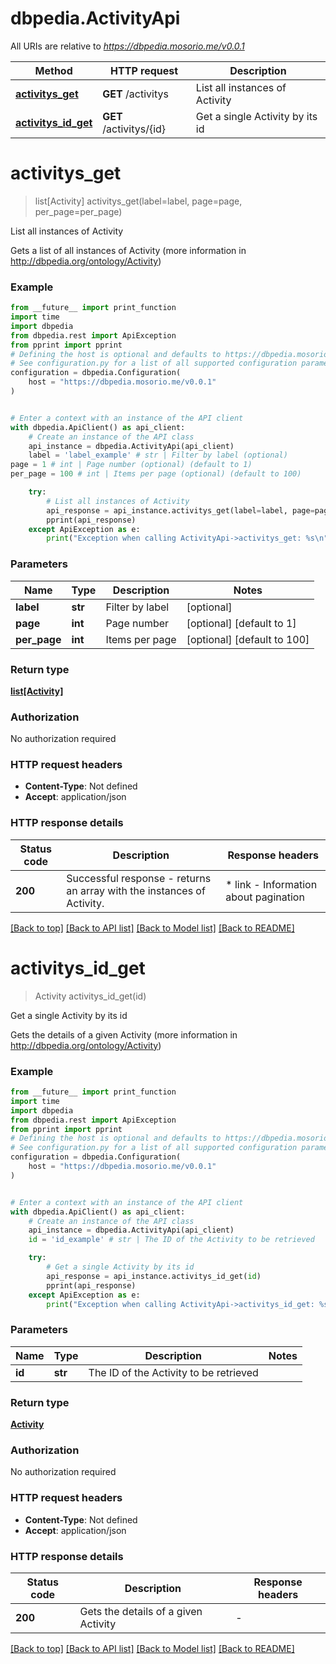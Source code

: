 # dbpedia.ActivityApi

All URIs are relative to *https://dbpedia.mosorio.me/v0.0.1*

Method | HTTP request | Description
------------- | ------------- | -------------
[**activitys_get**](ActivityApi.md#activitys_get) | **GET** /activitys | List all instances of Activity
[**activitys_id_get**](ActivityApi.md#activitys_id_get) | **GET** /activitys/{id} | Get a single Activity by its id


# **activitys_get**
> list[Activity] activitys_get(label=label, page=page, per_page=per_page)

List all instances of Activity

Gets a list of all instances of Activity (more information in http://dbpedia.org/ontology/Activity)

### Example

```python
from __future__ import print_function
import time
import dbpedia
from dbpedia.rest import ApiException
from pprint import pprint
# Defining the host is optional and defaults to https://dbpedia.mosorio.me/v0.0.1
# See configuration.py for a list of all supported configuration parameters.
configuration = dbpedia.Configuration(
    host = "https://dbpedia.mosorio.me/v0.0.1"
)


# Enter a context with an instance of the API client
with dbpedia.ApiClient() as api_client:
    # Create an instance of the API class
    api_instance = dbpedia.ActivityApi(api_client)
    label = 'label_example' # str | Filter by label (optional)
page = 1 # int | Page number (optional) (default to 1)
per_page = 100 # int | Items per page (optional) (default to 100)

    try:
        # List all instances of Activity
        api_response = api_instance.activitys_get(label=label, page=page, per_page=per_page)
        pprint(api_response)
    except ApiException as e:
        print("Exception when calling ActivityApi->activitys_get: %s\n" % e)
```

### Parameters

Name | Type | Description  | Notes
------------- | ------------- | ------------- | -------------
 **label** | **str**| Filter by label | [optional] 
 **page** | **int**| Page number | [optional] [default to 1]
 **per_page** | **int**| Items per page | [optional] [default to 100]

### Return type

[**list[Activity]**](Activity.md)

### Authorization

No authorization required

### HTTP request headers

 - **Content-Type**: Not defined
 - **Accept**: application/json

### HTTP response details
| Status code | Description | Response headers |
|-------------|-------------|------------------|
**200** | Successful response - returns an array with the instances of Activity. |  * link - Information about pagination <br>  |

[[Back to top]](#) [[Back to API list]](../README.md#documentation-for-api-endpoints) [[Back to Model list]](../README.md#documentation-for-models) [[Back to README]](../README.md)

# **activitys_id_get**
> Activity activitys_id_get(id)

Get a single Activity by its id

Gets the details of a given Activity (more information in http://dbpedia.org/ontology/Activity)

### Example

```python
from __future__ import print_function
import time
import dbpedia
from dbpedia.rest import ApiException
from pprint import pprint
# Defining the host is optional and defaults to https://dbpedia.mosorio.me/v0.0.1
# See configuration.py for a list of all supported configuration parameters.
configuration = dbpedia.Configuration(
    host = "https://dbpedia.mosorio.me/v0.0.1"
)


# Enter a context with an instance of the API client
with dbpedia.ApiClient() as api_client:
    # Create an instance of the API class
    api_instance = dbpedia.ActivityApi(api_client)
    id = 'id_example' # str | The ID of the Activity to be retrieved

    try:
        # Get a single Activity by its id
        api_response = api_instance.activitys_id_get(id)
        pprint(api_response)
    except ApiException as e:
        print("Exception when calling ActivityApi->activitys_id_get: %s\n" % e)
```

### Parameters

Name | Type | Description  | Notes
------------- | ------------- | ------------- | -------------
 **id** | **str**| The ID of the Activity to be retrieved | 

### Return type

[**Activity**](Activity.md)

### Authorization

No authorization required

### HTTP request headers

 - **Content-Type**: Not defined
 - **Accept**: application/json

### HTTP response details
| Status code | Description | Response headers |
|-------------|-------------|------------------|
**200** | Gets the details of a given Activity |  -  |

[[Back to top]](#) [[Back to API list]](../README.md#documentation-for-api-endpoints) [[Back to Model list]](../README.md#documentation-for-models) [[Back to README]](../README.md)

